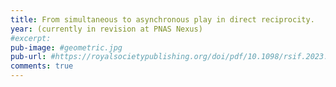 ```yaml
---
title: From simultaneous to asynchronous play in direct reciprocity.
year: (currently in revision at PNAS Nexus)
#excerpt:
pub-image: #geometric.jpg
pub-url: #https://royalsocietypublishing.org/doi/pdf/10.1098/rsif.2023.0460
comments: true
---
```



